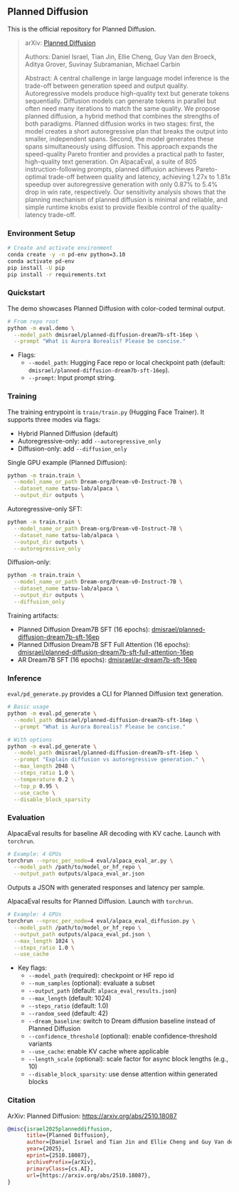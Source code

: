 ## Planned Diffusion

This is the official repository for Planned Diffusion.
> 
> arXiv: [Planned Diffusion](https://arxiv.org/abs/2510.18087)
> 
> Authors: Daniel Israel, Tian Jin, Ellie Cheng, Guy Van den Broeck, Aditya Grover, Suvinay Subramanian, Michael Carbin
> 
> Abstract:
> A central challenge in large language model inference is the trade-off between generation speed and output quality. Autoregressive models produce high-quality text but generate tokens sequentially. Diffusion models can generate tokens in parallel but often need many iterations to match the same quality. We propose planned diffusion, a hybrid method that combines the strengths of both paradigms. Planned diffusion works in two stages: first, the model creates a short autoregressive plan that breaks the output into smaller, independent spans. Second, the model generates these spans simultaneously using diffusion. This approach expands the speed-quality Pareto frontier and provides a practical path to faster, high-quality text generation. On AlpacaEval, a suite of 805 instruction-following prompts, planned diffusion achieves Pareto-optimal trade-off between quality and latency, achieving 1.27x to 1.81x speedup over autoregressive generation with only 0.87\% to 5.4\% drop in win rate, respectively. Our sensitivity analysis shows that the planning mechanism of planned diffusion is minimal and reliable, and simple runtime knobs exist to provide flexible control of the quality-latency trade-off.

### Environment Setup

```bash
# Create and activate environment
conda create -y -n pd-env python=3.10
conda activate pd-env
pip install -U pip
pip install -r requirements.txt
```

### Quickstart

The demo showcases Planned Diffusion with color-coded terminal output.

```bash
# From repo root
python -m eval.demo \
  --model_path dmisrael/planned-diffusion-dream7b-sft-16ep \
  --prompt "What is Aurora Borealis? Please be concise."
```

- Flags:
  - `--model_path`: Hugging Face repo or local checkpoint path (default: `dmisrael/planned-diffusion-dream7b-sft-16ep`).
  - `--prompt`: Input prompt string.

### Training

The training entrypoint is `train/train.py` (Hugging Face Trainer). It supports three modes via flags:
- Hybrid Planned Diffusion (default)
- Autoregressive-only: add `--autoregressive_only`
- Diffusion-only: add `--diffusion_only`

Single GPU example (Planned Diffusion):
```bash
python -m train.train \
  --model_name_or_path Dream-org/Dream-v0-Instruct-7B \
  --dataset_name tatsu-lab/alpaca \
  --output_dir outputs \
```

Autoregressive-only SFT:
```bash
python -m train.train \
  --model_name_or_path Dream-org/Dream-v0-Instruct-7B \
  --dataset_name tatsu-lab/alpaca \
  --output_dir outputs \
  --autoregressive_only 
```

Diffusion-only:
```bash
python -m train.train \
  --model_name_or_path Dream-org/Dream-v0-Instruct-7B \
  --dataset_name tatsu-lab/alpaca \
  --output_dir outputs \
  --diffusion_only 
```

Training artifacts:

- Planned Diffusion Dream7B SFT (16 epochs): [dmisrael/planned-diffusion-dream7b-sft-16ep](https://huggingface.co/dmisrael/planned-diffusion-dream7b-sft-16ep)
- Planned Diffusion Dream7B SFT Full Attention (16 epochs): [dmisrael/planned-diffusion-dream7b-sft-full-attention-16ep](https://huggingface.co/dmisrael/planned-diffusion-dream7b-sft-full-attention-16ep)
- AR Dream7B SFT (16 epochs): [dmisrael/ar-dream7b-sft-16ep](https://huggingface.co/dmisrael/ar-dream7b-sft-16ep)

### Inference

`eval/pd_generate.py` provides a CLI for Planned Diffusion text generation.

```bash
# Basic usage
python -m eval.pd_generate \
  --model_path dmisrael/planned-diffusion-dream7b-sft-16ep \
  --prompt "What is Aurora Borealis? Please be concise."

# With options
python -m eval.pd_generate \
  --model_path dmisrael/planned-diffusion-dream7b-sft-16ep \
  --prompt "Explain diffusion vs autoregressive generation." \
  --max_length 2048 \
  --steps_ratio 1.0 \
  --temperature 0.2 \
  --top_p 0.95 \
  --use_cache \
  --disable_block_sparsity
```

### Evaluation

AlpacaEval results for baseline AR decoding with KV cache. Launch with `torchrun`.

```bash
# Example: 4 GPUs
torchrun --nproc_per_node=4 eval/alpaca_eval_ar.py \
  --model_path /path/to/model_or_hf_repo \
  --output_path outputs/alpaca_eval_ar.json
```

Outputs a JSON with generated responses and latency per sample.


AlpacaEval results for Planned Diffusion. Launch with `torchrun`.

```bash
# Example: 4 GPUs
torchrun --nproc_per_node=4 eval/alpaca_eval_diffusion.py \
  --model_path /path/to/model_or_hf_repo \
  --output_path outputs/alpaca_eval_pd.json \
  --max_length 1024 \
  --steps_ratio 1.0 \
  --use_cache
```

- Key flags:
  - `--model_path` (required): checkpoint or HF repo id
  - `--num_samples` (optional): evaluate a subset
  - `--output_path` (default: `alpaca_eval_results.json`)
  - `--max_length` (default: 1024)
  - `--steps_ratio` (default: 1.0)
  - `--random_seed` (default: 42)
  - `--dream_baseline`: switch to Dream diffusion baseline instead of Planned Diffusion
  - `--confidence_threshold` (optional): enable confidence-threshold variants
  - `--use_cache`: enable KV cache where applicable
  - `--length_scale` (optional): scale factor for async block lengths (e.g., 10)
  - `--disable_block_sparsity`: use dense attention within generated blocks

### Citation

ArXiv: Planned Diffusion: https://arxiv.org/abs/2510.18087

```bibtex
@misc{israel2025planneddiffusion,
      title={Planned Diffusion}, 
      author={Daniel Israel and Tian Jin and Ellie Cheng and Guy Van den Broeck and Aditya Grover and Suvinay Subramanian and Michael Carbin},
      year={2025},
      eprint={2510.18087},
      archivePrefix={arXiv},
      primaryClass={cs.AI},
      url={https://arxiv.org/abs/2510.18087}, 
}
```
